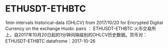 # ETHUSDT-ETHBTC
1min intervals historical-data (OHLCV) from 2017/10/20 for  Encrypted Digital Currency on the exchange Huobi. pairs ： ETHUSDT-ETHBTC
火币交易所上，自2017年10月20日起的1分钟间隔级别的OHLCV历史数据。货币对：ETHUSDT-ETHBTC
datafrome：2017-10-26
